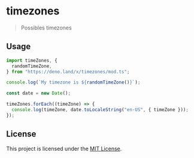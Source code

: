 # timezones

> Possibles timezones

## Usage

```typescript
import timeZones, {
  randomTimeZone,
} from "https://deno.land/x/timezones/mod.ts";

console.log(`My timezone is ${randomTimeZone()}`);

const date = new Date();

timeZones.forEach((timeZone) => {
  console.log(timeZone, date.toLocaleString("en-US", { timeZone }));
});
```

## License

This project is licensed under the [MIT License](./LICENSE.md).
